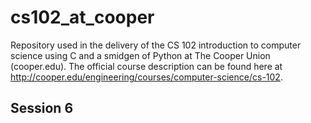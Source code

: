 # cs102_at_cooper
Repository used in the delivery of the CS 102 introduction to computer science using C and a smidgen of Python at The Cooper Union (cooper.edu). The official course description can be found here at http://cooper.edu/engineering/courses/computer-science/cs-102.

## Session 6
